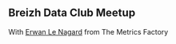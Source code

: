## Breizh Data Club Meetup 

With [Erwan Le Nagard](https://twitter.com/erwan_lenagard) from The Metrics Factory
